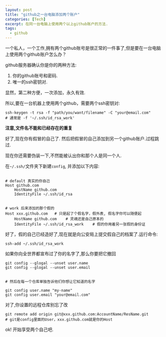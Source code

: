 ```yaml
---
layout: post
title: "github之一台电脑添加两个账户"
categories: [Tech]
excerpt: 在同一台电脑上使用两个以上github账户的方法.
tags:
  - github
---
```



一个私人，一个工作,拥有两个github账号是很正常的一件事了,但是要在一台电脑上使用两个github账户怎么办？

github服务器确认你是你的两种方法:
1. 你的github账号和密码.
2. 唯一的ssh密钥对.

显然，第二种方便，一次添加，永久有效.

所以,要在一台机器上使用两个github，需要两个ssh密钥对:

```ssh
ssh-keygen -t rsa -f "path/you/want/filename" -C "your@email.com"
# 通常是 -f '~/.ssh/id_rsa_work'
```

**注意,文件名不能和已经存在的重复**


好了,现在你有假冒的自己了. 然后把假冒的自己添加到另一个github账户.过程跳过.

现在你还需要伪装一下,不然能被认出你和那个人是同一个人.

在`~/.ssh/`文件夹下新建`config`, 并添加以下内容:

```ssh

# default 真实的你自己
Host github.com
    HostName github.com
    IdentityFile ~/.ssh/id_rsa


# work 后来添加的那个假的
Host xxx.github.com   # 只是起了个假名字，假外表, 假名字你可以随便起
    HostName github.com    # 灵魂还是自己原本的
    IdentityFile ~/.ssh/id_rsa_work    # 假的你用着另一张假的身份证
```

好了，假的自己已经造好了,现在就是向公安局上提交假自己的档案了.运行命令:

```shell
ssh-add ~/.ssh/id_rsa_work
```


如果你向全世界都宣布过了你的名字了,那么你要把它撤回

```git
git config --glogal --unset user.name
git config --glogal --unset user.email


# 然后在每一个仓库单独告诉他们你想让它知道的名字

git config user.name "my-name"
git config user.email "your@email.com"
```

对了,你设置的远程仓库别忘了改

```git
git remote add origin git@xxx.github.com:AccountName/ResName.git
# git是config里面的User，xxx.github.com就是你的Host
```

ok! 开始享受两个自己吧.
